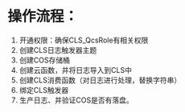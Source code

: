 # 操作流程：
1. 开通权限：确保CLS_QcsRole有相关权限
2. 创建CLS日志触发器主题
3. 创建COS存储桶
4. 创建云函数，并将日志导入到CLS中
5. 创建CLS消费函数（对日志进行处理，替换字符串）
6. 绑定CLS触发器
7. 生产日志、并验证COS是否有落盘。
